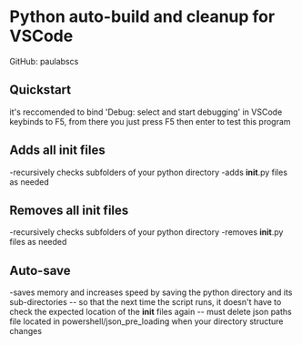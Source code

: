 # Python auto-build and cleanup for VSCode
GitHub: paulabscs

## Quickstart
it's reccomended to bind 'Debug: select and start debugging' in VSCode keybinds to F5, from there
you just press F5 then enter to test this program

## Adds all __init__ files
-recursively checks subfolders of your python directory
-adds __init__.py files as needed

## Removes all __init__ files
-recursively checks subfolders of your python directory
-removes __init__.py files as needed

## Auto-save
-saves memory and increases speed by saving the python directory and its sub-directories
-- so that the next time the script runs, it doesn't have to check the expected location of the __init__ files again
-- must delete json paths file located in powershell/json_pre_loading when your directory structure changes